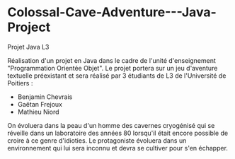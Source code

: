 # Colossal-Cave-Adventure---Java-Project
Projet Java L3

Réalisation d'un projet en Java dans le cadre de l'unité d'enseignement "Programmation Orientée Objet".
Le projet portera sur un jeu d'aventure textuelle préexistant et sera réalisé par 3 étudiants de L3 de l'Université de Poitiers :

- Benjamin Chevrais
- Gaëtan Frejoux
- Mathieu Niord


On évoluera dans la peau d'un homme des cavernes cryogénisé qui se réveille dans un laboratoire des années 80 lorsqu'il était encore
possible de croire à ce genre d'idioties. Le protagoniste évoluera dans un environnement qui lui sera inconnu et devra se cultiver pour
s'en échapper.
